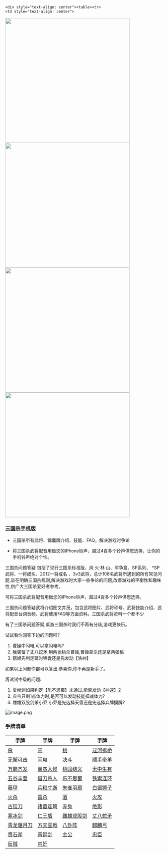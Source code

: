 
 
    <div style="text-align: center"><table><tr>
    <td style="text-align: center">
<img src="https://is4-ssl.mzstatic.com/image/thumb/PurpleSource116/v4/1b/38/06/1b380673-fa07-7d70-76af-cc625e8e7894/97f20edf-1616-4b93-9e88-fbaebfe22faf_page-0.jpg/460x0w.webp" height="400">
</td>
<td style="text-align: center">
<img src="https://is5-ssl.mzstatic.com/image/thumb/PurpleSource126/v4/f6/ae/05/f6ae053d-def3-e9be-a991-74954202adad/7a500a3f-0dc0-4c7a-8287-6eed7e11d2b4_page-1.jpg/460x0w.webp" height="400">
</td>
<td style="text-align: center">
<img src="https://is2-ssl.mzstatic.com/image/thumb/PurpleSource126/v4/f3/38/97/f33897de-2a22-ec13-1832-60c35c10fe7c/7fbfdcd6-9f03-45ce-8dc1-bad59b0e5f5d_page-2.jpg/460x0w.webp" height="400">
</td>
<td style="text-align: center">
<img src="https://is2-ssl.mzstatic.com/image/thumb/PurpleSource116/v4/7c/bf/db/7cbfdbb7-8d99-a661-c3a7-bc4e3fdb840a/5e805d5e-b991-4341-bdf6-233a5dd8d703_page-3.jpg/460x0w.webp" height="400">
</td>
</tr>
</table>
</div>

### [三国杀手机版](https://apps.apple.com/cn/app/%E4%B8%89%E5%9B%BD%E6%9D%80%E9%97%AE%E9%A2%98%E7%AD%94%E7%96%91/id527602078)

* 三国杀所有武将、锦囊牌介绍、技能、FAQ，解决游戏时争论

* 将三国杀武将配音用做您的iPhone铃声，超过4百多个铃声供您选择，让你的手机铃声绝对个性。

三国杀问题答疑 包括了现行三国杀标准版、风·火·林·山、军争篇、SP系列、 *SP武将、一将成名、2012一将成名 、3v3武将，总计108名武将所遇到的所有常见问题,旨在明确三国杀规则,解决游戏时大家一些争论的问题,改善游戏的平衡性和趣味性,供广大三国杀爱好者参考。

可将三国杀武将配音用做您的iPhone铃声，超过4百多个铃声供您选择。

三国杀问题答疑武将介绍图文并茂，包含武将图片、武将称号、武将技能介绍、武将配音台词音频、武将使用FAQ等方面资料。三国杀武将资料一个都不少

有了三国杀问题答疑,桌游三国杀时我们不再有分歧,游戏更快乐。

试试看你回答下边的问题吗?
1. 曹操中闪电,可以拿闪电吗?
2. 我装备了丈八蛇矛,用两张桃杀曹操,曹操拿杀还是拿两张桃
3. 甄姬先判定延时锦囊还是先发动【洛神】

如果以上问题你都可以答出,恭喜你,你不再是新手了。

再试试中级的问题:
1. 夏侯渊如果判定【乐不思蜀】未通过,能否发动【神速】2
2. 典韦只剩1点体力时,是否可以发动技能扣减体力?
3. 雌雄双股剑杀小乔,小乔是先选择天香还是先选择弃牌摸牌?


 ![image.png](https://s2.loli.net/2022/01/10/Z85EF3hBpvU41oI.png)

### 手牌清单

|   手牌    |  手牌    |  手牌    |  手牌    |
| -------- |-------- |-------- |-------- |
|  [杀](cards/杀_83.md) | [闪](cards/闪_84.md) | [桃](cards/桃_85.md) | [过河拆桥](cards/过河拆桥_86.md) |
|  [无懈可击](cards/无懈可击_87.md) | [闪电](cards/闪电_88.md) | [决斗](cards/决斗_89.md) | [顺手牵羊](cards/顺手牵羊_90.md) |
|  [万箭齐发](cards/万箭齐发_91.md) | [南蛮入侵](cards/南蛮入侵_92.md) | [桃园结义](cards/桃园结义_93.md) | [无中生有](cards/无中生有_94.md) |
|  [五谷丰登](cards/五谷丰登_95.md) | [借刀杀人](cards/借刀杀人_96.md) | [乐不思蜀](cards/乐不思蜀_97.md) | [铁索连环](cards/铁索连环_98.md) |
|  [藤甲](cards/藤甲_99.md) | [兵粮寸断](cards/兵粮寸断_100.md) | [朱雀羽扇](cards/朱雀羽扇_101.md) | [白银狮子](cards/白银狮子_102.md) |
|  [火杀](cards/火杀_103.md) | [雷杀](cards/雷杀_104.md) | [酒](cards/酒_105.md) | [火攻](cards/火攻_106.md) |
|  [古锭刀](cards/古锭刀_107.md) | [诸葛连弩](cards/诸葛连弩_108.md) | [赤兔](cards/赤兔_109.md) | [绝影](cards/绝影_110.md) |
|  [寒冰剑](cards/寒冰剑_111.md) | [仁王盾](cards/仁王盾_112.md) | [雌雄双股剑](cards/雌雄双股剑_113.md) | [丈八蛇矛](cards/丈八蛇矛_114.md) |
|  [青龙偃月刀](cards/青龙偃月刀_115.md) | [方天画戟](cards/方天画戟_116.md) | [八卦阵](cards/八卦阵_117.md) | [麒麟弓](cards/麒麟弓_118.md) |
|  [贯石斧](cards/贯石斧_119.md) | [青钢剑](cards/青钢剑_120.md) | [主公](cards/主公_121.md) | [忠臣](cards/忠臣_122.md) |
|  [反贼](cards/反贼_123.md) | [内奸](cards/内奸_124.md) |